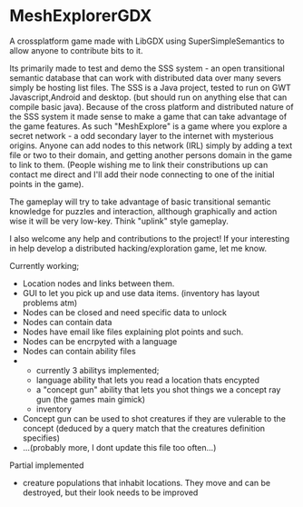 MeshExplorerGDX
===============

A crossplatform game made with LibGDX using SuperSimpleSemantics to allow anyone to contribute bits to it.

Its primarily made to test and demo the SSS system - an open transitional semantic database that can work with distributed data over many severs
simply be hosting list files. The SSS is a Java project, tested to run on GWT Javascript,Android and desktop. (but should run on anything else that can compile
basic java).
Because of the cross platform and distributed nature of the SSS system it made sense to make a game that can take advantage of the game
features.
As such "MeshExplore" is a game where you explore a secret network - a odd secondary layer to the internet with mysterious origins.
Anyone can add nodes to this network (IRL) simply by adding a text file or two to their domain, and getting another persons domain in the game to link to them.
(People wishing me to link their constributions up can contact me direct and I'll add their node connecting to one of the initial points in the game).

The gameplay will try to take advantage of basic transitional semantic knowledge for puzzles and interaction, allthough
graphically and action wise it will be very low-key. Think "uplink" style gameplay.

I also welcome any help and contributions to the project!
If your interesting in help develop a distributed hacking/exploration game, let me know.

Currently working;

* Location nodes and links between them.
* GUI to let you pick up and use data items. (inventory has layout problems atm)
* Nodes can be closed and need specific data to unlock
* Nodes can contain data
* Nodes have email like files explaining plot points and such.
* Nodes can be encrpyted with a language
* Nodes can contain ability files  
* - currently 3 abilitys implemented;
  - language ability that lets you read a location thats encypted
  - a "concept gun" ability that lets you shot things we a concept ray gun (the games main gimick)
  - inventory
* Concept gun can be used to shot creatures if they are vulerable to the concept (deduced by a query match that the creatures definition specifies)
* ...(probably more, I dont update this file too often...)


Partial implemented
* creature populations that inhabit locations. They move and can be destroyed, but their look needs to be improved






